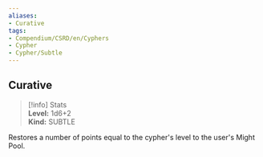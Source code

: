 ```yaml
---
aliases:
- Curative
tags:
- Compendium/CSRD/en/Cyphers
- Cypher
- Cypher/Subtle
---
```


  
## Curative  
>[!info] Stats  
> **Level:** 1d6+2  
> **Kind:** SUBTLE
  
Restores a number of points equal to the cypher's level to the user's Might Pool.